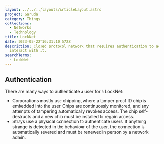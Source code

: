 ```yaml
---
layout: ../../../layouts/ArticleLayout.astro
project: Garuda
category: Things
collections:
  - Networks
  - Technology
title: LockNet
date: 2023-05-22T16:31:10.572Z
description: Closed protocol network that requires authentication to access and
  interact with it.
searchTerms:
  - LockNet
---
```

## Authentication

There are many ways to authenticate a user for a LockNet:

* Corporations mostly use chipping, where a tamper proof ID chip is embedded into the user. Chips are continuously monitored, and any attempts of tampering automatically revokes access. The chip self-destructs and a new chip must be installed to regain access.
* Strays use a physical connection to authenticate users. If anything strange is detected in the behaviour of the user, the connection is automatically severed and must be renewed in person by a network admin.